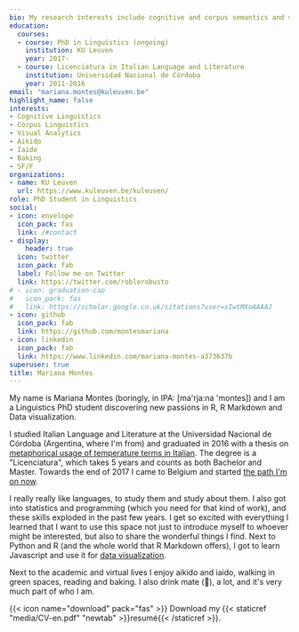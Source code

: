 ```yaml
---
bio: My research interests include cognitive and corpus semantics and visual analytics.
education:
  courses:
  - course: PhD in Linguistics (ongoing)
    institution: KU Leuven
    year: 2017-
  - course: Licenciatura in Italian Language and Literature
    institution: Universidad Nacional de Córdoba
    year: 2011-2016
email: "mariana.montes@kuleuven.be"
highlight_name: false
interests:
- Cognitive Linguistics
- Corpus Linguistics
- Visual Analytics
- Aikido
- Iaido
- Baking
- SF/F
organizations:
- name: KU Leuven
  url: https://www.kuleuven.be/kuleuven/
role: PhD Student in Linguistics
social:
- icon: envelope
  icon_pack: fas
  link: /#contact
- display:
    header: true
  icon: twitter
  icon_pack: fab
  label: Follow me on Twitter
  link: https://twitter.com/roblerobusto
# - icon: graduation-cap
#   icon_pack: fas
#   link: https://scholar.google.co.uk/citations?user=sIwtMXoAAAAJ
- icon: github
  icon_pack: fab
  link: https://github.com/montesmariana
- icon: linkedin
  icon_pack: fab
  link: https://www.linkedin.com/mariana-montes-a373637b
superuser: true
title: Mariana Montes
---
```


My name is Mariana Montes (boringly, in IPA: [ma'rja:na 'montes]) and I am a Linguistics PhD student discovering new passions in R, R Markdown and Data visualization.

I studied Italian Language and Literature at the Universidad Nacional de Córdoba (Argentina, where I'm from) and graduated in 2016 with a thesis on [metaphorical usage of temperature terms in Italian](https://rdu.unc.edu.ar/bitstream/handle/11086/14119/Mariana%20Montes.pdf?sequence=1&isAllowed=y). The degree is a "Licenciatura", which takes 5 years and counts as both Bachelor and Master. Towards the end of 2017
I came to Belgium and started [the path I'm on now](https://www.arts.kuleuven.be/ling/qlvl/people/pages/00118974).

I really really like languages, to study them and study about them. I also got into statistics and programming (which you need for that kind of work), and these skills exploded in the past few years. I get so excited with everything I learned that I want to use this space not just to introduce myself to whoever might be interested, but also to share the wonderful things I find. Next to Python and R (and the whole world that R Markdown offers), I got to learn Javascript and use it for [data visualization](https://qlvl.github.io/NephoVis/).

Next to the academic and virtual lives I enjoy aikido and iaido, walking in green spaces, reading and baking. I also drink mate (🧉), a lot, and it's very much part of who I am.

{{< icon name="download" pack="fas" >}} Download my {{< staticref "media/CV-en.pdf" "newtab" >}}resumé{{< /staticref >}}.
